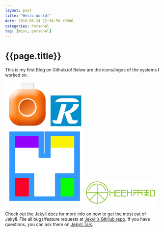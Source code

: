 ```yaml
---
layout: post
title: "Hello World!"
date: 2016-06-24 12:34:56 +0800
categories: Personal
tag: [misc, personal]
---
```


# {{page.title}}

This is my first Blog on Github.io! Below are the icons/logos of the systems I worked on.

![Moli 图标](/assets/images/moli.png)
![Rkt 图标](/assets/images/logo.gif)
![HYTech 图标](/assets/images/hylogo.png)
![HEEH 图标](/assets/images/logo.png)

Check out the [Jekyll docs][jekyll-docs] for more info on how to get the most out of Jekyll. File all bugs/feature requests at [Jekyll’s GitHub repo][jekyll-gh]. If you have questions, you can ask them on [Jekyll Talk][jekyll-talk].

[jekyll-docs]: https://jekyllrb.com/docs/home
[jekyll-gh]: https://github.com/jekyll/jekyll
[jekyll-talk]: https://talk.jekyllrb.com/
